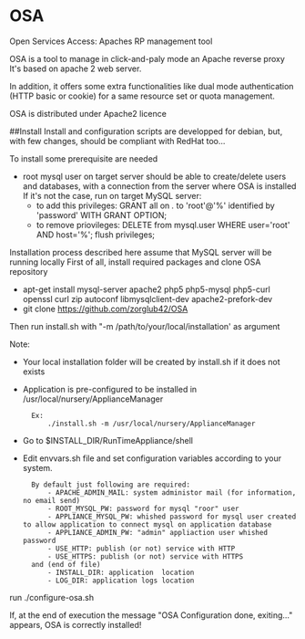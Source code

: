 # OSA
Open Services Access: Apaches RP management tool

OSA is a tool to manage in click-and-paly mode an Apache reverse proxy
It's based on apache 2 web server.

In addition, it offers some extra functionalities like dual mode authentication (HTTP basic or cookie) for a same resource set or quota management.

OSA is distributed under Apache2 licence

##Install
Install and configuration scripts are developped for debian, but, with few changes, should be compliant with RedHat too...

To install some prerequisite are needed
  - root mysql user on target server should be able to create/delete users and databases, with a connection from the server where OSA is installed If it's not the case, run on target MySQL server:
      - to add this privileges: GRANT all on *.* to 'root'@'%' identified by 'password' WITH GRANT OPTION;
      - to remove priovileges: DELETE from mysql.user WHERE user='root' AND host='%'; flush privileges;


Installation process described here assume that MySQL server will be running locally
First of all, install required packages and clone OSA repository
  - apt-get install mysql-server apache2 php5 php5-mysql php5-curl openssl curl zip autoconf libmysqlclient-dev apache2-prefork-dev
  - git clone https://github.com/zorglub42/OSA

Then run install.sh with "-m /path/to/your/local/installation' as argument 

Note: 
- Your local installation folder will be created by install.sh if it does not exists
- Application is pre-configured to be installed in  /usr/local/nursery/ApplianceManager

		Ex:
			./install.sh -m /usr/local/nursery/ApplianceManager
			
		
- Go to $INSTALL_DIR/RunTimeAppliance/shell
- Edit envvars.sh file and set configuration variables according to your system. 

		By default just following are required:
			- APACHE_ADMIN_MAIL: system administor mail (for information, no email send)
			- ROOT_MYSQL_PW: password for mysql "roor" user
			- APPLIANCE_MYSQL_PW: whished password for mysql user created to allow application to connect mysql on application database
			- APPLIANCE_ADMIN_PW: "admin" appliaction user whished password
			- USE_HTTP: publish (or not) service with HTTP
			- USE_HTTPS: publish (or not) service with HTTPS
		and (end of file)
			- INSTALL_DIR: application  location
			- LOG_DIR: application logs location
run ./configure-osa.sh

If, at the end of execution the message "OSA Configuration done, exiting..." appears, OSA is correctly installed!

